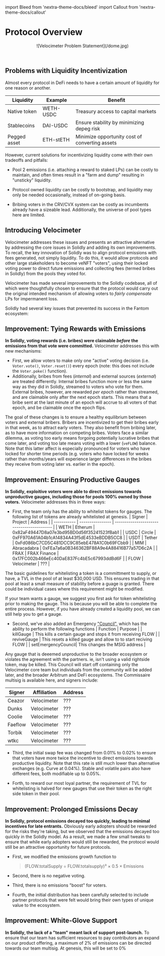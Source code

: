 import Bleed from 'nextra-theme-docs/bleed'
import Callout from 'nextra-theme-docs/callout'

# Protocol Overview

<Bleed>
<div align="center">
![Velocimeter Problem Statement](/dome.jpg)
</div>

</Bleed>


&nbsp;



## Problems with Liquidity Incentivization

Almost every protocol in DeFi needs to have a certain amount of liquidity for one reason or another.

| Liquidity    | Example   | Benefit                                        |
| ------------ | --------- | ---------------------------------------------- |
| Native token | WETH-USDC | Treasury access to capital markets             |
| Stablecoins  | DAI-USDC  | Ensure stability by minimizing depeg risk      |
| Pegged asset | ETH-stETH | Minimize opportunity cost of converting assets |

However, current solutions for incentivizing liquidity come with their own tradeoffs and pitfalls:

- Pool 2 emissions (i.e. attaching a reward to staked LPs) can be costly to maintain, and often times result in a "farm and dump" resulting in "unsticky" liquidity.

- Protocol owned liquidity can be costly to bootstrap, and liquidity may only be needed occasionally, instead of on-going basis.

- Bribing voters in the CRV/CVX system can be costly as incumbents already have a sizeable lead. Additionally, the universe of pool types here are limited.

## Introducing Velocimeter

Velocimeter addresses these issues and presents an attractive alternative by addressing the core issues in Solidly and adding its own improvements. To recall, the key innovation of Solidly was to align protocol emissions with fees generated, not simply liquidity. To do this, it would allow protocols and other large stakeholders to become veNFT "voters", using their locked voting power to direct future emissions and collecting fees (termed bribes in Solidly) from the pools they voted for.

Velocimeter has made several improvements to the Solidly codebase, all of which were thoughtfully chosen to ensure that the protocol would carry out the original intended mechanism of allowing voters to _fairly compensate_ LPs for impermanent loss.

Solidly had several key issues that prevented its success in the Fantom ecosystem:

## Improvement: Tying Rewards with Emissions

**In Solidly, voting rewards (i.e. bribes) were claimable _before_ the emissions from that vote were committed.** Velocimeter addresses this with new mechanisms:

- First, we allow voters to make only one "active" voting decision (i.e. `Voter.vote()`, `Voter.reset()`) every epoch (note: this does not include the `Voter.poke()` function).
- Additionally, bribes from fees (_internal_) and external sources (_external_) are treated differently.
  Internal bribes function more or less the same way as they did in Solidly, streamed to voters who vote for them.
  External bribes, however, are rewarded _per epoch_ rather than streamed, and are claimable only after the next epoch starts.
  This means that a bribe sent at the last minute of an epoch will accrue to all voters of that epoch, and be claimable once the epoch flips.

The goal of these changes is to ensure a healthy equilibrium between voters and external bribers. Bribers are incentivized to get their bribes early in that week, as to attract early voters. They also benefit from bribing later, as to have more information on competing bribes. Voters face a similar dilemma, as voting too early means forgoing potentially lucrative bribes that come later, and voting too late means voting with a lower (`veFLOW`) balance. Note that this latter affect is especially pronounced for voters who have locked for shorter time periods (e.g. voters who have locked for weeks rather than months/years will experience larger differences in the bribes they receive from voting later vs. earlier in the epoch).

## Improvement: Ensuring Productive Gauges

**In Solidly, exploitive voters were able to direct emissions towards unproductive gauges, including those for pools 100% owned by those voters.** Velocimeter addresses this in three ways:

- First, the team only has the ability to whitelist tokens for gauges. The following list of tokens are already whitelisted at genesis.
| Signer      | Project          | Address                                    |
| ----------- | ---------------- | ------------------------------------------ |
| WETH        | Etherum          | 0x82aF49447D8a07e3bd95BD0d56f35241523fBab1 |
| USDC        | Circle           | 0xFF970A61A04b1cA14834A43f5dE4533eBDDB5CC8 |
| USDT        | Tether           | 0xFd086bC7CD5C481DCC9C85ebE478A1C0b69FCbb9 |
| MIM         | Abracadabra      | 0xFEa7a6a0B346362BF88A9e4A88416B77a57D6c2A |
| FRAX        | FRAX Finance     | 0x17FC002b466eEc40DaE837Fc4bE5c67993ddBd6F |
| FLOW        | Velocimeter      | ??? |

The basic guidelines for whitelisting a token is a committment to supply, or have, a TVL in the pool of at least $30,000 USD. This ensures trading in that pool at least a small measure of stability before a guage is granted. There could be individual cases where this requirement might be modified.

<Callout>If your team wants a gauge, we suggest you first ask for token whitelisting prior to making the gauge. This is because you will be able to complete the entire process. However, if you have already created a liquidity pool, we can still help you to get a gauge.</Callout> 

- Second, we've also added an Emergency ["Council"](), which has the ability to perform the following functions 
| Function           | Purpose                                                        |
| killGauge          | This kills a certain gauge and stops it from receiving FLOW    |
| reviveGauge        | This resets a killed gauge and allow to to start reciving FLOW |
| setEmergencyCouncil| This changes the MSIG address                                  |

Any gauge that is deeemed unproductive to the broader ecosystem or violates the agreement with the partners. ie, isn't using a valid rightside token, may be killed. This Council will start off containing only the Velocimeter core team but individuals from the community will be added later, and the broader Arbitrum and DeFi ecosystems. The Commissaire multisig is available here, and signers include:

| Signer      | Affiliation      | Address                                    |
| ----------- | ---------------- | ------------------------------------------ |
| Ceazor      | Velocimeter      | ??? |
| Dunks       | Velocimeter      | ??? |
| Coolie      | Velocimeter      | ??? |
| Faeflow     | Velocimeter      | ??? |
| Torbik      | Velocimeter      | ??? |
| wtkc        | Velocimeter      | ??? |

- Third, the initial swap fee was changed from 0.01% to 0.02% to ensure that voters have more twice the incentive to direct emissions towards productive liquidity. Note that this rate is still much lower than alternative exchanges (e.g. Curve at 0.04%). Stable and volatile pairs also have different fees, both modifiable up to 0.05%.

- Forth, to reward our most loyal partner, the requirement of TVL for whitelisting is halved for new gauges that use their token as the right side token in their pool. 

## Improvement: Prolonged Emissions Decay

**In Solidly, protocol emissions decayed too quickly, leading to minimal incentives for late entrants.** Obviously early adopters should be rewarded for the risks they're taking, but we observed that the emissions decayed too quickly in the Solidly model. As a result, we made a few small tweaks to ensure that while early adopters would still be rewarded, the protocol would still be an attractive opportunity for future protocols.

- First, we modified the emissions growth function to

    > (FLOW.totalSupply ÷ FLOW.totalsupply)³ × 0.5 × Emissions

- Second, there is no negative voting.
- Third, there is no emissions "boost" for voters.
- Fourth, the initial distribution has been carefully selected to include partner protocols that were felt would bring their own types of unique value to the ecosystem.

## Improvement: White-Glove Support

**In Solidly, the lack of a "team" meant lack of support post-launch.**
To ensure that our team has sufficient resources to pay contributors an expand on our product offering, a maximum of 2% of emissions can be directed towards our team multisig. At genesis, this will be set to 0%
